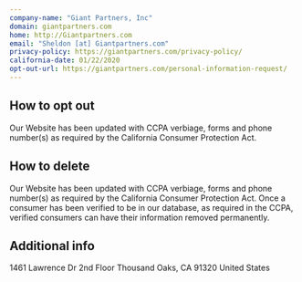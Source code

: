 ```yaml
---
company-name: "Giant Partners, Inc"
domain: giantpartners.com
home: http://Giantpartners.com
email: "Sheldon [at] Giantpartners.com"
privacy-policy: https://giantpartners.com/privacy-policy/
california-date: 01/22/2020
opt-out-url: https://giantpartners.com/personal-information-request/
---
```


## How to opt out


Our Website has been updated with CCPA verbiage, forms and phone number(s) as required by the California Consumer Protection Act.

## How to delete


Our Website has been updated with CCPA verbiage, forms and phone number(s) as required by the California Consumer Protection Act. Once a consumer has been verified to be in our database, as required in the CCPA, verified consumers can have their information removed permanently.

## Additional info

1461 Lawrence Dr 2nd Floor
Thousand Oaks, CA 91320
United States


